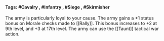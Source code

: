 #### Tags: #Cavalry , #Infantry , #Siege , #Skirmisher

The army is particularly loyal to your cause. The army gains a +1 status bonus on Morale checks made to [[Rally]]. This bonus increases to +2 at 9th level, and +3 at 17th level. The army can use the [[Taunt]] tactical war action.